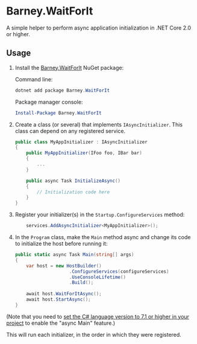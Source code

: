 # Barney.WaitForIt

A simple helper to perform async application initialization in .NET Core 2.0 or higher.

## Usage

1. Install the [Barney.WaitForIt](https://www.nuget.org/packages/Barney.WaitForIt/) NuGet package:

    Command line:

    ```PowerShell
    dotnet add package Barney.WaitForIt
    ```

    Package manager console:
    ```PowerShell
    Install-Package Barney.WaitForIt
    ```


1. Create a class (or several) that implements `IAsyncInitializer`. This class can depend on any registered service.

    ```csharp
    public class MyAppInitializer : IAsyncInitializer
    {
        public MyAppInitializer(IFoo foo, IBar bar)
        {
            ...
        }

        public async Task InitializeAsync()
        {
            // Initialization code here
        }
    }
    ```

1. Register your initializer(s) in the `Startup.ConfigureServices` method:

    ```csharp
        services.AddAsyncInitializer<MyAppInitializer>();
    ```

1. In the `Program` class, make the `Main` method async and change its code to initialize the host before running it:

    ```csharp
    public static async Task Main(string[] args)
    {
        var host = new HostBuilder()
                        .ConfigureServices(configureServices)
                        .UseConsoleLifetime()
                        .Build();
        
        await host.WaitForItAsync();
        await host.StartAsync();
    }
    ```

(Note that you need to [set the C# language version to 7.1 or higher in your project](https://docs.microsoft.com/en-us/dotnet/csharp/language-reference/configure-language-version#edit-the-csproj-file) to enable the "async Main" feature.)

This will run each initializer, in the order in which they were registered.